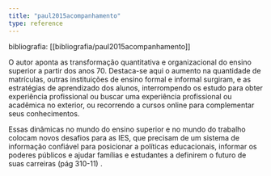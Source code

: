 ```yaml
---
title: "paul2015acompanhamento"
type: reference
---
```

bibliografia: [[bibliografia/paul2015acompanhamento]]
	
O autor aponta as transformação quantitativa e organizacional do ensino superior a partir dos anos 70. Destaca-se aqui o aumento na quantidade de matrículas, outras instituições de ensino formal e informal surgiram, e as estratégias de aprendizado dos alunos, interrompendo os estudo para obter experiência profissional ou buscar uma experiência profissional ou acadêmica no exterior, ou recorrendo a cursos online para complementar seus conhecimentos.

Essas dinâmicas no mundo do ensino superior e no mundo do trabalho colocam novos desafios para as IES, que precisam de um sistema de informação confiável para posicionar a políticas educacionais, informar os poderes públicos e ajudar famílias e estudantes a definirem o futuro de suas carreiras (pág 310-11) .